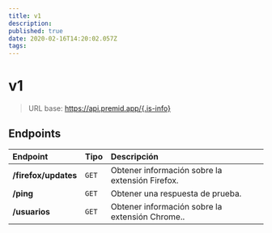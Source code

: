 ```yaml
---
title: v1
description: 
published: true
date: 2020-02-16T14:20:02.057Z
tags: 
---
```


# v1

> URL base: https://api.premid.app/{.is-info}


## Endpoints

<table>
  <thead>
    <tr>
      <th style="text-align:left">Endpoint</th>
      <th style="text-align:left">Tipo</th>
      <th style="text-align:left">Descripción</th>
    </tr>
  </thead>
  <tbody>
    <tr>
      <td style="text-align:left"><b>/firefox/updates</b>
      </td>
      <td style="text-align:left"><code>GET</code></td>
      <td style="text-align:left">Obtener información sobre la extensión Firefox.</td>
    </tr>
    <tr>
      <td style="text-align:left"><b>/ping</b>
      </td>
      <td style="text-align:left"><code>GET</code></td>
      <td style="text-align:left">Obtener una respuesta de prueba.</td>
    </tr>
    <tr>
      <td style="text-align:left"><b>/usuarios</b>
      </td>
      <td style="text-align:left"><code>GET</code></td>
      <td style="text-align:left">Obtener información sobre la extensión Chrome..</td>
    </tr>
  </tbody>
</table>

